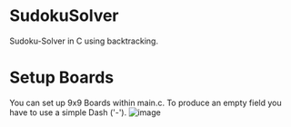 # SudokuSolver
Sudoku-Solver in C using backtracking.

# Setup Boards
You can set up 9x9 Boards within main.c. To produce an empty field you have to use a simple Dash ('-').
![image](https://github.com/MaksGadz/SudokuSolver/assets/92602083/ff4a3081-de51-4b02-ad89-c9d20d1b2c44)
